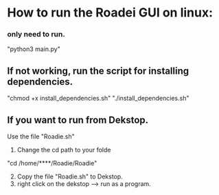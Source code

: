 # How to run the Roadei GUI on linux:

### only need to run.

"python3 main.py"




## If not working, run the script for installing dependencies.

"chmod +x install_dependencies.sh"
"./install_dependencies.sh"




## If you want to run from Dekstop.

Use the file "Roadie.sh"

1. Change the cd path to your folde

"cd /home/****/Roadie/Roadie"

2. Copy the file "Roadie.sh" to Dekstop.
3. right click on the dekstop --> run as a program.
